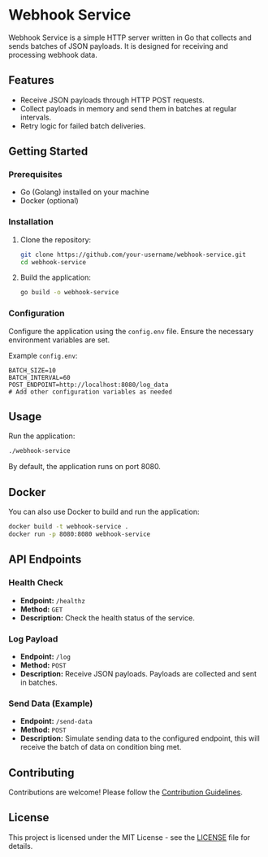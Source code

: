 # Webhook Service

Webhook Service is a simple HTTP server written in Go that collects and sends batches of JSON payloads. It is designed for receiving and processing webhook data.

## Features

- Receive JSON payloads through HTTP POST requests.
- Collect payloads in memory and send them in batches at regular intervals.
- Retry logic for failed batch deliveries.

## Getting Started

### Prerequisites

- Go (Golang) installed on your machine
- Docker (optional)

### Installation

1. Clone the repository:

    ```bash
    git clone https://github.com/your-username/webhook-service.git
    cd webhook-service
    ```

2. Build the application:

    ```bash
    go build -o webhook-service
    ```

### Configuration

Configure the application using the `config.env` file. Ensure the necessary environment variables are set.

Example `config.env`:

```env
BATCH_SIZE=10
BATCH_INTERVAL=60
POST_ENDPOINT=http://localhost:8080/log_data
# Add other configuration variables as needed
```

## Usage

Run the application:

```bash
./webhook-service
```
By default, the application runs on port 8080.


## Docker

You can also use Docker to build and run the application:

```bash
docker build -t webhook-service .
docker run -p 8080:8080 webhook-service
```

## API Endpoints

### Health Check

- **Endpoint:** `/healthz`
- **Method:** `GET`
- **Description:** Check the health status of the service.

### Log Payload

- **Endpoint:** `/log`
- **Method:** `POST`
- **Description:** Receive JSON payloads. Payloads are collected and sent in batches.

### Send Data (Example)

- **Endpoint:** `/send-data`
- **Method:** `POST`
- **Description:** Simulate sending data to the configured endpoint, this will receive the 
 batch of data on condition bing met. 

## Contributing

Contributions are welcome! Please follow the [Contribution Guidelines](CONTRIBUTING.md).

## License

This project is licensed under the MIT License - see the [LICENSE](LICENSE) file for details.
